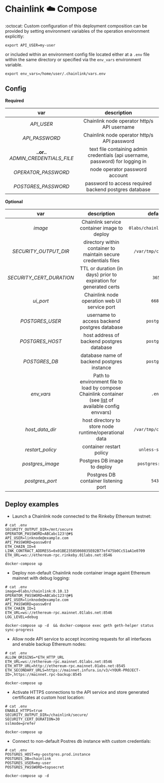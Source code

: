 # Chainlink :cloud: Compose

:octocat: Custom configuration of this deployment composition can be provided by setting environment variables of the operation environment explicitly:

`export API_USER=my-user`

or included within an environment config file located either at a `.env` file within the same directory or specified via the `env_vars` environment variable.

`export env_vars=/home/user/.chainlink/vars.env`

## Config


**Required**

| var | description |
| :---: | :---: |
| *API_USER* | Chainlink node operator http/s API username |
| *API_PASSWORD* | Chainlink node operator http/s API password |
| **..or..** *ADMIN_CREDENTIALS_FILE* | text file containing admin credentials (api username, password) for logging in |
| *OPERATOR_PASSWORD* | node operator password account |
| *POSTGRES_PASSWORD* | password to access required backend postgres database |

**Optional**

| var | description | default |
| :---: | :---: | :---: |
| *image* | Chainlink service container image to deploy | `0labs/chainlink:latest` |
| *SECURITY_OUTPUT_DIR* | directory within container to maintain secure credentials files | `/var/tmp/chainlink` |
| *SECURITY_CERT_DURATION* | TTL or duration (in days) prior to expiration for generated certs | `365` |
| *ui_port* | Chainlink node operation web UI service port | `6688` |
| *POSTGRES_USER* | username to access backend postgres database | `postgres` |
| *POSTGRES_HOST* | host address of backend postgres database | `postgres` |
| *POSTGRES_DB* | database name of backend postgres instance | `postgres` |
| *env_vars* | Path to environment file to load by compose Chainlink container (see [list](https://docs.chain.link/docs/configuration-variables/) of available config envvars) | `.env` |
| *host_data_dir* | host directory to store node runtime/operational data | `/var/tmp/chainlink` |
| *restart_policy* | container restart policy | `unless-stopped` |
| *postgres_image* | Postgres DB image to deploy | `postgres:latest` |
| *postgres_port* | Postgres DB container listening port | `5432` |

## Deploy examples

* Launch a Chainlink node connected to the Rinkeby Ethereum testnet:
```
# cat .env
SECURITY_OUTPUT_DIR=/mnt/secure
OPERATOR_PASSWORD=ABCabc123!@#$
API_USER=linknode@example.com
API_PASSWORD=passw0rd
ETH_CHAIN_ID=4
LINK_CONTRACT_ADDRESS=0x01BE23585060835E02B77ef475b0Cc51aA1e0709
ETH_URL=ws://ethereum-rpc.rinkeby.01labs.net:8546

docker-compose up
```

* Deploy non-default Chainlink node container image againt Ethereum mainnet with debug logging:
```
# cat .env
image=0labs/chainlink:0.10.13
OPERATOR_PASSWORD=ABCabc123!@#$
API_USER=linknode@example.com
API_PASSWORD=passw0rd
ETH_CHAIN_ID=1
ETH_URL=ws://ethereum-rpc.mainnet.01labs.net:8546
LOG_LEVEL=debug

docker-compose up -d  && docker-compose exec geth geth-helper status sync-progress
```

* Allow node API service to accept incoming requests for all interfaces and enable backup Ethereum nodes:
```
# cat .env
ALLOW_ORIGINS=*ETH_HTTP_URL
ETH_URL=ws://ethereum-rpc.mainnet.01labs.net:8546
ETH_HTTP_URL=http://ethereum-rpc.mainnet.01abs.net:8545
ETH_SECONDARY_URLS=https://mainnet.infura.io/v3/<YOUR-PROJECT-ID>,https://mainnet.rpc-backup:8545

docker-compose up
```

* Activate HTTPS connections to the API service and store generated certificates at custom host location:
```
# cat .env
ENABLE_HTTPS=true
SECURITY_OUTPUT_DIR=/chainlink/secure/
SECURITY_CERT_DURATION=30
sslmode=prefer

docker-compose up
```

* Connect to non-default Postres db instance with custom credentials:
```
# cat .env
POSTGRES_HOST=my-postgres.prod.instance
POSTGRES_DB=chainlink
POSTGRES_USER=my-user
POSTGRES_PASSWORD=topsecret

docker-compose up -d
```
